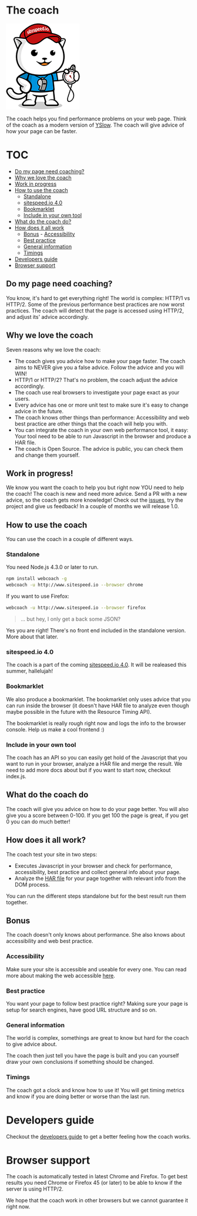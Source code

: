 # The coach

![The coach](img/coach.png)

The coach helps you find performance problems on your web page. Think of the coach as a modern version of [YSlow](http://yslow.org/). The coach will give advice of how your page can be faster.

# TOC
 - [Do my page need coaching?](#do-my-page-need-coaching)
 - [Why we love the coach](#why-we-love-the-coach)
 - [Work in progress](#work-in-progress)
 - [How to use the coach](#how-to-use-the-coach)
    - [Standalone](#standalone)
    - [sitespeed.io 4.0](#sitespeedio-40)
    - [Bookmarklet](#bookmarklet)
    - [Include in your own tool](#include-in-your-own-tool)
 - [What do the coach do?](#what-do-the-coach-do)  
 - [How does it all work](#how-does-it-all-work?)
    - [Bonus](#bonus)
    - [Accessibility](#accessibility)
    - [Best practice](#best-practice)
    - [General information](#general-information)
    - [Timings](#timings)
 - [Developers guide](#developers-guide)  
 - [Browser support](#browser-support)    

## Do my page need coaching?

You know, it's hard to get everything right! The world is complex: HTTP/1 vs HTTP/2. Some of the previous performance best practices are now worst practices. The coach will detect that the page is accessed using HTTP/2, and adjust its' advice accordingly.


## Why we love the coach
Seven reasons why we love the coach:
 - The coach gives you advice how to make your page faster. The coach aims to NEVER give you a false advice. Follow the advice and you will WIN!
 - HTTP/1 or HTTP/2? That's no problem, the coach adjust the advice accordingly.
 - The coach use real browsers to investigate your page exact as your users.
 - Every advice has one or more unit test to make sure it's easy to change advice in the future.
 - The coach knows other things than performance: Accessibility and web best practice are other things that the coach will help you with.
 - You can integrate the coach in your own web performance tool, it easy: Your tool need to be able to run Javascript in the browser and produce a HAR file.
 - The coach is Open Source. The advice is public, you can check them and change them yourself.

## Work in progress!
We know you want the coach to help you but right now YOU need to help the coach! The coach is new and need more advice. Send a PR with a new advice, so the coach gets more knowledge! Check out the [issues](https://github.com/sitespeedio/coach/issues), try the project and give us feedback! In a couple of months we will release 1.0.

## How to use the coach
You can use the coach in a couple of different ways.

### Standalone

You need Node.js 4.3.0 or later to run.

```bash
npm install webcoach -g
webcoach -u http://www.sitespeed.io --browser chrome
```
If you want to use Firefox:
```bash
webcoach -u http://www.sitespeed.io --browser firefox
```

> ... but hey, I only get a back some JSON?

Yes you are right! There's no front end included in the standalone version. More about that later.

### sitespeed.io 4.0

The coach is a part of the coming [sitespeed.io 4.0](https://www.sitespeed.io). It will be realeased this summer, hallelujah!

### Bookmarklet

We also produce a bookmarklet. The bookmarklet only uses advice that you can run inside the browser (it doesn't have HAR file to analyze even though maybe possible in the future with the Resource Timing API).

The bookmarklet is really rough right now and logs the info to the browser console. Help us make a cool frontend :)

### Include in your own tool
The coach has an API so you can easily get hold of the Javascript that you want to run in your browser, analyze a HAR file and merge the result. We need to add more docs about but if you want to start now, checkout index.js.

## What do the coach do
The coach will give you advice on how to do your page better. You will also give you a score between 0-100. If you get 100 the page is great, if you get 0 you can do much better!

## How does it all work?

The coach test your site in two steps:
 * Executes Javascript in your browser and check for performance, accessibility, best practice and collect general info about your page.
 * Analyze the [HAR file](http://www.softwareishard.com/blog/har-12-spec/) for your page together with relevant info from the DOM process.

You can run the different steps standalone but for the best result run them together.

## Bonus
The coach doesn't only knows about performance. She also knows about accessibility and web best practice.

### Accessibility
Make sure your site is accessible and useable for every one. You can read more about making the web accessible [here](https://www.marcozehe.de/2015/12/14/the-web-accessibility-basics/).

### Best practice
You want your page to follow best practice right? Making sure your page is setup for search engines, have good URL structure and so on.

### General information
The world is complex, somethings are great to know but hard for the coach to give advice about.

The coach then just tell you have the page is built and you can yourself draw your own conclusions if something should be changed.

### Timings
The coach got a clock and know how to use it! You will get timing metrics and know if you are doing better or worse than the last run.

# Developers guide
Checkout the [developers guide](docs/developers-guide.md) to get a better feeling how the coach works.

# Browser support
The coach is automatically tested in latest Chrome and Firefox. To get best results you need Chrome or Firefox 45 (or later) to be able to know if the server is using HTTP/2.

We hope that the coach work in other browsers but we cannot guarantee it right now.
